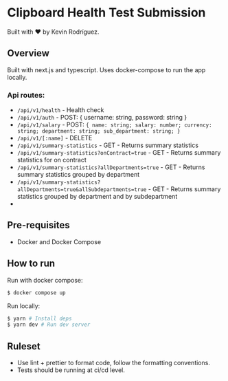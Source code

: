 # Clipboard Health Test Submission

Built with ❤️ by Kevin Rodríguez.

## Overview

Built with next.js and typescript. Uses docker-compose to run the app locally.

### Api routes:

- `/api/v1/health` - Health check
- `/api/v1/auth` - POST: { username: string, password: string }
- `/api/v1/salary` - POST: ```{
    name: string;
    salary: number;
    currency: string;
    department: string;
    sub_department: string;
}```
- `/api/v1/[:name]` - DELETE
- `/api/v1/summary-statistics` - GET - Returns summary statistics
- `/api/v1/summary-statistics?onContract=true` - GET - Returns summary statistics for on contract
- `/api/v1/summary-statistics?allDepartments=true` - GET - Returns summary statistics grouped by department
- `/api/v1/summary-statistics?allDepartments=true&allSubdepartments=true` - GET - Returns summary statistics grouped by department and by subdepartment
- 
## Pre-requisites

- Docker and Docker Compose

## How to run

Run with docker compose:

```bash
$ docker compose up
```

Run locally:

```bash
$ yarn # Install deps
$ yarn dev # Run dev server
```

## Ruleset

- Use lint + prettier to format code, follow the formatting conventions.
- Tests should be running at ci/cd level.